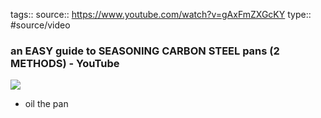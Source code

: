 tags::
source:: https://www.youtube.com/watch?v=gAxFmZXGcKY
type:: #source/video

### an EASY guide to SEASONING CARBON STEEL pans (2 METHODS) - YouTube

![](https://www.youtube.com/watch?v=gAxFmZXGcKY)

- oil the pan
